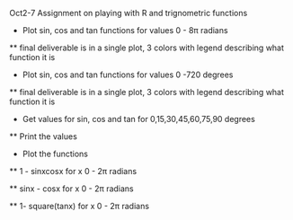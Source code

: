 Oct2-7 Assignment on playing with R and trignometric functions

* Plot sin, cos and tan functions for values 0 - 8&pi; radians

** final deliverable is in a single plot, 3 colors with legend describing what function it is

* Plot sin, cos and tan functions for values 0 -720 degrees

** final deliverable is in a single plot, 3 colors with legend describing what function it is

* Get values for sin, cos and tan for 0,15,30,45,60,75,90 degrees

** Print the values

* Plot the functions

** 1 - sinxcosx for x 0 - 2&pi; radians

** sinx - cosx for x 0 - 2&pi; radians

** 1- square(tanx) for x 0 - 2&pi; radians
 


